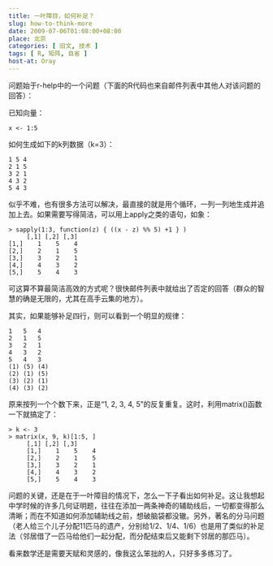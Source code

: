```yaml
---
title: 一叶障目，如何补足？
slug: how-to-think-more
date: 2009-07-06T01:08:00+08:00
place: 北京
categories: [ 旧文, 技术 ]
tags: [ R, 矩阵, 自省 ]
host-at: Oray
---
```

问题始于r-help中的一个问题（下面的R代码也来自邮件列表中其他人对该问题的回答）：

已知向量：

    x <- 1:5

如何生成如下的k列数据（k=3）：

    1 5 4
    2 1 5
    3 2 1
    4 3 2
    5 4 3

似乎不难，也有很多方法可以解决，最直接的就是用个循环，一列一列地生成并追加上去。如果需要写得简洁，可以用上apply之类的语句，如象：

    > sapply(1:3, function(z) { ((x - z) %% 5) +1 } )
         [,1] [,2] [,3]
    [1,]    1    5    4
    [2,]    2    1    5
    [3,]    3    2    1
    [4,]    4    3    2
    [5,]    5    4    3

可这算不算最简洁高效的方式呢？很快邮件列表中就给出了否定的回答（群众的智慧的确是无限的，尤其在高手云集的地方）。

其实，如果能够补足四行，则可以看到一个明显的规律：

    1   5   4
    2   1   5
    3   2   1
    4   3   2
    5   4   3
    (1) (5) (4)
    (2) (1) (5)
    (3) (2) (1)
    (4) (3) (2)

原来按列一个个数下来，正是“1, 2, 3, 4, 5”的反复重复。这时，利用matrix()函数一下就搞定了：

    > k <- 3
    > matrix(x, 9, k)[1:5, ]
         [,1] [,2] [,3]
         [1,]    1    5    4
         [2,]    2    1    5
         [3,]    3    2    1
         [4,]    4    3    2
         [5,]    5    4    3

问题的关键，还是在于一叶障目的情况下，怎么一下子看出如何补足。这让我想起中学时候的许多几何证明题，往往在添加一两条神奇的辅助线后，一切都变得那么清晰；而在不知道如何添加辅助线之前，想破脑袋都没辙。另外，著名的分马问题（老人给三个儿子分配11匹马的遗产，分别给1/2、1/4、1/6）也是用了类似的补足法（邻居借了一匹马给他们一起分配，而分配结束后又能剩下邻居的那匹马）。

看来数学还是需要天赋和灵感的，像我这么笨拙的人，只好多多练习了。

